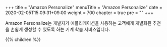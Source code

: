 +++
title = "Amazon Personalize"
menuTitle = "Amazon Personalize"
date = 2020-02-05T15:09:31+09:00
weight = 700
chapter = true
pre = "<b></b>"
+++

Amazon Personalize는 개발자가 애플리케이션을 사용하는 고객에게 개별화된 추천을 손쉽게 생성할 수 있도록 하는 기계 학습 서비스입니다.

{{% children  %}}
